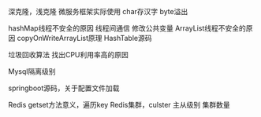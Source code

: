 深克隆，浅克隆
微服务框架实际使用
char存汉字
byte溢出

hashMap线程不安全的原因
线程间通信 修改公共变量
ArrayList线程不安全的原因 copyOnWriteArrayList原理
HashTable源码

垃圾回收算法
找出CPU利用率高的原因

Mysql隔离级别

springboot源码，关于配置文件加载

Redis
getset方法意义，遍历key
Redis集群，culster 主从级别
集群数量